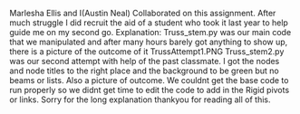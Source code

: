 Marlesha Ellis and I(Austin Neal) Collaborated on this assignment. After much struggle I did recruit the aid of a student who took it last year to help guide me on my second go.
Explanation: Truss_stem.py was our main code that we manipulated and after many hours barely got anything to show up, there is a picture of the outcome of it TrussAttempt1.PNG
Truss_stem2.py was our second attempt with help of the past classmate. I got the nodes and node titles to the right place and the background to be green but no beams or lists. Also a picture of outcome.
We couldnt get the base code to run properly so we didnt get time to edit the code to add in the Rigid pivots or links. Sorry for the long explanation thankyou for reading all of this.
